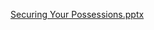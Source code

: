 

[Securing Your Possessions.pptx](https://github.com/prottoy-bhattacharyya/password-locker-system-with-arduino/files/15395477/Securing.Your.Possessions.pptx)
